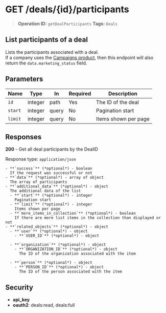 # GET /deals/{id}/participants

> **Operation ID:** `getDealParticipants`
> **Tags:** `Deals`

## List participants of a deal

Lists the participants associated with a deal.<br>If a company uses the [Campaigns product](https://pipedrive.readme.io/docs/campaigns-in-pipedrive-api), then this endpoint will also return the `data.marketing_status` field.

## Parameters

| Name | Type | In | Required | Description |
|------|------|-------|----------|-------------|
| `id` | integer | path | Yes | The ID of the deal |
| `start` | integer | query | No | Pagination start |
| `limit` | integer | query | No | Items shown per page |

## Responses

**200** - Get all deal participants by the DealID

Response type: `application/json`

```
- **`success`** (*optional*) - boolean
  If the request was successful or not
- **`data`** (*optional*) - array of object
  The array of participants
- **`additional_data`** (*optional*) - object
  The additional data of the list
  - **`start`** (*optional*) - integer
    Pagination start
  - **`limit`** (*optional*) - integer
    Items shown per page
  - **`more_items_in_collection`** (*optional*) - boolean
    If there are more list items in the collection than displayed or not
- **`related_objects`** (*optional*) - object
  - **`user`** (*optional*) - object
    - **`USER_ID`** (*optional*) - object

  - **`organization`** (*optional*) - object
    - **`ORGANIZATION_ID`** (*optional*) - object
      The ID of the organization associated with the item

  - **`person`** (*optional*) - object
    - **`PERSON_ID`** (*optional*) - object
      The ID of the person associated with the item

```


## Security

- **api_key**
- **oauth2**: deals:read, deals:full